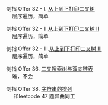 剑指 Offer 32 - I. [从上到下打印二叉树](https://leetcode.cn/problems/cong-shang-dao-xia-da-yin-er-cha-shu-lcof/)  
&nbsp;&nbsp;&nbsp;&nbsp;层序遍历，简单

剑指 Offer 32 - II.[从上到下打印二叉树 II](https://leetcode.cn/problems/cong-shang-dao-xia-da-yin-er-cha-shu-ii-lcof/)  
&nbsp;&nbsp;&nbsp;&nbsp;层序遍历，简单

剑指 Offer 32 - III.[从上到下打印二叉树 III](https://leetcode.cn/problems/cong-shang-dao-xia-da-yin-er-cha-shu-iii-lcof/)  
&nbsp;&nbsp;&nbsp;&nbsp;层序遍历，简单

剑指 Offer 36. [二叉搜索树与双向链表](https://leetcode.cn/problems/er-cha-sou-suo-shu-yu-shuang-xiang-lian-biao-lcof/)  
&nbsp;&nbsp;&nbsp;&nbsp;难，不会

剑指 Offer 38. [字符串的排列](https://leetcode.cn/problems/zi-fu-chuan-de-pai-lie-lcof/)  
&nbsp;&nbsp;&nbsp;&nbsp; 和leetcode 47 题异曲同工
